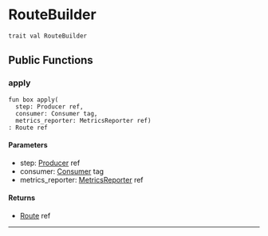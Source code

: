 # RouteBuilder

```pony
trait val RouteBuilder
```

## Public Functions

### apply

```pony
fun box apply(
  step: Producer ref,
  consumer: Consumer tag,
  metrics_reporter: MetricsReporter ref)
: Route ref
```
#### Parameters

*   step: [Producer](wallaroo-core-common-Producer) ref
*   consumer: [Consumer](wallaroo-core-common-Consumer) tag
*   metrics_reporter: [MetricsReporter](wallaroo-core-metrics-MetricsReporter) ref

#### Returns

* [Route](wallaroo-core-routing-Route) ref

---

